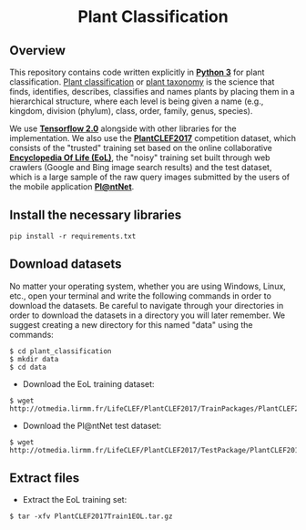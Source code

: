 <h1 align="center">
 Plant Classification
</h2>
<p align="center">

## Overview
This repository contains code written explicitly in [**Python 3**](https://www.python.org/) for plant classification. [Plant classification](https://www.nrcs.usda.gov/wps/portal/nrcs/detail/plantmaterials/technical/toolsdata/plant/?cid=stelprdb1043051) or [plant taxonomy](https://en.wikipedia.org/wiki/Plant_taxonomy) is the science that finds, identifies, describes, classifies and names plants by placing them in a hierarchical structure, where each level is being given a name (e.g., kingdom, division (phylum), class, order, family, genus, species). 

We use [**Tensorflow 2.0**](https://www.tensorflow.org/) alongside with other libraries for the implementation. We also use the [**PlantCLEF2017**](https://www.imageclef.org/lifeclef/2017/plant) competition dataset, which consists of the "trusted" training set based on the online collaborative [**Encyclopedia Of Life (EoL)**](https://eol.org/), the "noisy" training set built through web crawlers (Google and Bing image search results) and the test dataset, which is a large sample of the raw query images submitted by the users of the mobile application [**Pl@ntNet**](https://play.google.com/store/apps/details?id=org.plantnet).

## Install the necessary libraries
```
pip install -r requirements.txt
```

## Download datasets
No matter your operating system, whether you are using Windows, Linux, etc., open your terminal and write the following commands in order to download the datasets. Be careful to navigate through your directories in order to download the datasets in a directory you will later remember. We suggest creating a new directory for this named "data" using the commands:
```
$ cd plant_classification
$ mkdir data
$ cd data
```

- Download the EoL training dataset:
```
$ wget http://otmedia.lirmm.fr/LifeCLEF/PlantCLEF2017/TrainPackages/PlantCLEF2017Train1EOL.tar.gz
```
- Download the Pl@ntNet test dataset:
```
$ wget http://otmedia.lirmm.fr/LifeCLEF/PlantCLEF2017/TestPackage/PlantCLEF2017Test.tar.gz
```

## Extract files
- Extract the EoL training set:
```
$ tar -xfv PlantCLEF2017Train1EOL.tar.gz
```